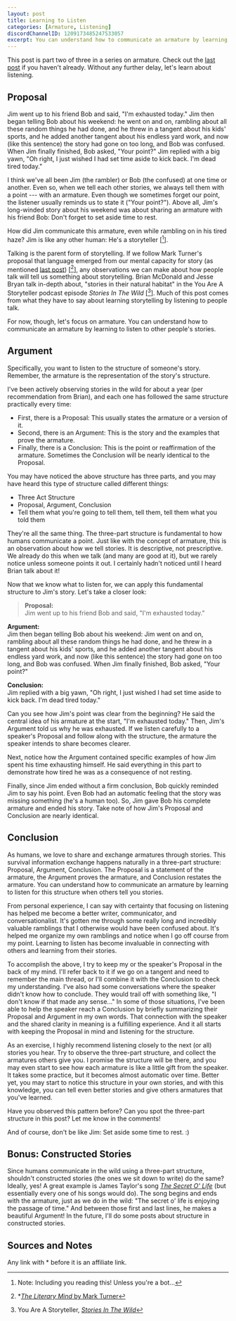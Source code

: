 ```yaml
---
layout: post
title: Learning to Listen
categories: [Armature, Listening]
discordChannelID: 1209173485247533057
excerpt: You can understand how to communicate an armature by learning to listen to other's stories.
---
```


This post is part two of three in a series on armature. Check out the [last post]({{site.baseurl}}/the-purpose-of-stories) if you haven't already. Without any further delay, let's learn about listening.

## Proposal
Jim went up to his friend Bob and said, "I'm exhausted today." Jim then began telling Bob about his weekend: he went on and on, rambling about all these random things he had done, and he threw in a tangent about his kids' sports, and he added another tangent about his endless yard work, and now (like this sentence) the story had gone on too long, and Bob was confused. When Jim finally finished, Bob asked, "Your point?" Jim replied with a big yawn, "Oh right, I just wished I had set time aside to kick back. I'm dead tired today." 

I think we've all been Jim (the rambler) or Bob (the confused) at one time or another. Even so, when we tell each other stories, we always tell them with a point --- with an armature. Even though we sometimes forget our point, the listener usually reminds us to state it ("Your point?"). Above all, Jim's long-winded story about his weekend was about sharing an armature with his friend Bob: Don't forget to set aside time to rest.

How did Jim communicate this armature, even while rambling on in his tired haze? Jim is like any other human: He's a storyteller [[^Note-bot]]. 

Talking is the parent form of storytelling. If we follow Mark Turner's proposal that language emerged from our mental capacity for story (as mentioned [last post]({{site.baseurl}}/the-purpose-of-stories)) [[^Turner-LM]], any observations we can make about how people talk will tell us something about storytelling. Brian McDonald and Jesse Bryan talk in-depth about, "stories in their natural habitat" in the You Are A Storyteller podcast episode *Stories In The Wild* [[^YAAS-wild-stories]]. Much of this post comes from what they have to say about learning storytelling by listening to people talk.

For now, though, let's focus on armature. You can understand how to communicate an armature by learning to listen to other people's stories.

## Argument

Specifically, you want to listen to the structure of someone's story. Remember, the armature is the representation of the story's structure.

I've been actively observing stories in the wild for about a year (per recommendation from Brian), and each one has followed the same structure practically every time:
- First, there is a Proposal: This usually states the armature or a version of it. 
- Second, there is an Argument: This is the story and the examples that prove the armature. 
- Finally, there is a Conclusion: This is the point or reaffirmation of the armature. Sometimes the Conclusion will be nearly identical to the Proposal.

You may have noticed the above structure has three parts, and you may have heard this type of structure called different things:
- Three Act Structure
- Proposal, Argument, Conclusion
- Tell them what you're going to tell them, tell them, tell them what you told them

They're all the same thing. The three-part structure is fundamental to how humans communicate a point. Just like with the concept of armature, this is an observation about how we tell stories. It is descriptive, not prescriptive. We already do this when we talk (and many are good at it), but we rarely notice unless someone points it out. I certainly hadn't noticed until I heard Brian talk about it!

Now that we know what to listen for, we can apply this fundamental structure to Jim's story. Let's take a closer look: 


>**Proposal:**  
Jim went up to his friend Bob and said, "I'm exhausted today." 
>
**Argument:**  
Jim then began telling Bob about his weekend: Jim went on and on, rambling about all these random things he had done, and he threw in a tangent about his kids' sports, and he added another tangent about his endless yard work, and now (like this sentence) the story had gone on too long, and Bob was confused. When Jim finally finished, Bob asked, "Your point?" 
>
**Conclusion:**  
Jim replied with a big yawn, "Oh right, I just wished I had set time aside to kick back. I'm dead tired today."
>

Can you see how Jim's point was clear from the beginning? He said the central idea of his armature at the start, "I'm exhausted today." Then, Jim's Argument told us why he was exhausted. If we listen carefully to a speaker's Proposal and follow along with the structure, the armature the speaker intends to share becomes clearer. 

Next, notice how the Argument contained specific examples of how Jim spent his time exhausting himself. He said everything in this part to demonstrate how tired he was as a consequence of not resting.

Finally, since Jim ended without a firm conclusion, Bob quickly reminded Jim to say his point. Even Bob had an automatic feeling that the story was missing something (he's a human too). So, Jim gave Bob his complete armature and ended his story. Take note of how Jim's Proposal and Conclusion are nearly identical.

## Conclusion

As humans, we love to share and exchange armatures through stories. This survival information exchange happens naturally in a three-part structure: Proposal, Argument, Conclusion. The Proposal is a statement of the armature, the Argument proves the armature, and Conclusion restates the armature. You can understand how to communicate an armature by learning to listen for this structure when others tell you stories. 

From personal experience, I can say with certainty that focusing on listening has helped me become a better writer, communicator, and conversationalist. It's gotten me through some really long and incredibly valuable ramblings that I otherwise would have been confused about. It's helped me organize my own ramblings and notice when I go off course from my point. Learning to listen has become invaluable in connecting with others and learning from their stories. 

To accomplish the above, I try to keep my or the speaker's Proposal in the back of my mind. I'll refer back to it if we go on a tangent and need to remember the main thread, or I'll combine it with the Conclusion to check my understanding. I've also had some conversations where the speaker didn't know how to conclude. They would trail off with something like, "I don't know if that made any sense..." In some of those situations, I've been able to help the speaker reach a Conclusion by briefly summarizing their Proposal and Argument in my own words. That connection with the speaker and the shared clarity in meaning is a fulfilling experience. And it all starts with keeping the Proposal in mind and listening for the structure.

As an exercise, I highly recommend listening closely to the next (or all) stories you hear. Try to observe the three-part structure, and collect the armatures others give you. I promise the structure will be there, and you may even start to see how each armature is like a little gift from the speaker. It takes some practice, but it becomes almost automatic over time. Better yet, you may start to notice this structure in your own stories, and with this knowledge, you can tell even better stories and give others armatures that you've learned.

Have you observed this pattern before? Can you spot the three-part structure in this post? Let me know in the comments!

And of course, don't be like Jim: Set aside some time to rest. :)

## Bonus: Constructed Stories
Since humans communicate in the wild using a three-part structure, shouldn't constructed stories (the ones we sit down to write) do the same? Ideally, yes! A great example is James Taylor's song [*The Secret O' Life*](https://songwhip.com/james-taylor/secret-o-life) (but essentially every one of his songs would do). The song begins and ends with the armature, just as we do in the wild: "The secret o' life is enjoying the passage of time." And between those first and last lines, he makes a beautiful Argument! In the future, I'll do some posts about structure in constructed stories.

## Sources and Notes
<div class="disclosure">Any link with * before it is an affiliate link.</div>

[^Turner-LM]: *[*The Literary Mind* by Mark Turner](https://bookshop.org/a/88122/9780195126679)
[^YAAS-wild-stories]: You Are A Storyteller, [*Stories In The Wild*](https://www.youtube.com/watch?v=AslPqtTqdzI&list=PLHK7RpTSl-mi0zk4fbd_8FMXxQLFcoVdj)
[^Note-bot]: Note: Including you reading this! Unless you're a bot...